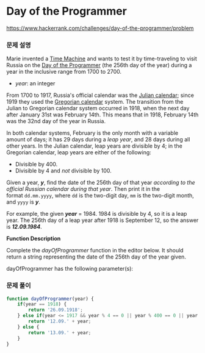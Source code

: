 # Day of the Programmer

https://www.hackerrank.com/challenges/day-of-the-programmer/problem

### 문제 설명

Marie invented a [Time Machine](https://en.wikipedia.org/wiki/Time_machine) and wants to test it by time-traveling to visit Russia on the [Day of the Programmer](https://en.wikipedia.org/wiki/Day_of_the_Programmer) (the 256th day of the year) during a year in the inclusive range from 1700 to 2700.

- *year*: an integer

From 1700 to 1917, Russia's official calendar was the [Julian calendar](https://en.wikipedia.org/wiki/Julian_calendar); since 1919 they used the [Gregorian calendar](https://en.wikipedia.org/wiki/Gregorian_calendar) system. The transition from the Julian to Gregorian calendar system occurred in 1918, when the next day after January 31st was February 14th. This means that in 1918, February 14th was the 32nd day of the year in Russia.

In both calendar systems, February is the only month with a variable amount of days; it has 29 days during a *leap year*, and 28 days during all other years. In the Julian calendar, leap years are divisible by 4; in the Gregorian calendar, leap years are either of the following:

- Divisible by 400.
- Divisible by 4 and *not* divisible by 100.

Given a year, ***y***, find the date of the 256th day of that year *according to the official Russian calendar during that year*. Then print it in the format `dd.mm.yyyy`, where `dd` is the two-digit day, `mm` is the two-digit month, and `yyyy` is ***y***.

For example, the given ***year*** = 1984. 1984 is divisible by 4, so it is a leap year. The 256th day of a leap year after 1918 is September 12, so the answer is ***12.09.1984***.

**Function Description**

Complete the *dayOfProgrammer* function in the editor below. It should return a string representing the date of the 256th day of the year given.

dayOfProgrammer has the following parameter(s):

### 문제 풀이

```jsx
function dayOfProgrammer(year) {
	if(year == 1918) {
		return '26.09.1918';
	} else if(year <= 1917 && year % 4 == 0 || year % 400 == 0 || year % 4 == 0 && year % 100 !== 0) {
		return '12.09.' + year;
	} else {
		return '13.09.' + year;
	}
}
```
